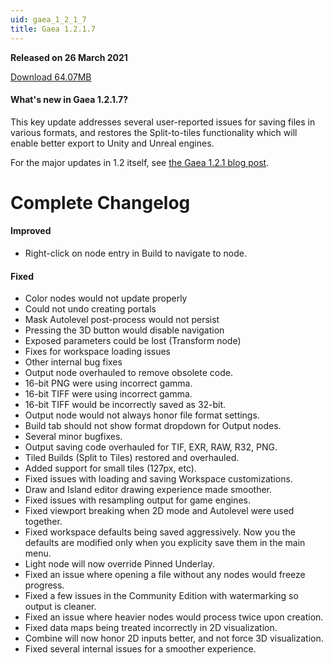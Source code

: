 ```yaml
---
uid: gaea_1_2_1_7
title: Gaea 1.2.1.7
---
```



**Released on 26 March 2021**

<a href="https://get.gaea.app/Release/Gaea-1.2.1.7.exe">Download 64.07MB</a> <br>


<div class="release-note">

#### What's new in Gaea 1.2.1.7?

This key update addresses several user-reported issues for saving files in various formats, and restores the Split-to-tiles functionality which will enable better export to Unity and Unreal engines.

For the major updates in 1.2 itself, see [the Gaea 1.2.1 blog post](https://blog.quadspinner.com/gaea-1-2-1/).

# Complete Changelog

#### Improved
- Right-click on node entry in Build to navigate to node.

#### Fixed
- Color nodes would not update properly
- Could not undo creating portals
- Mask Autolevel post-process would not persist
- Pressing the 3D button would disable navigation
- Exposed parameters could be lost (Transform node)
- Fixes for workspace loading issues
- Other internal bug fixes
- Output node overhauled to remove obsolete code.
- 16-bit PNG were using incorrect gamma.
- 16-bit TIFF were using incorrect gamma.
- 16-bit TIFF would be incorrectly saved as 32-bit.
- Output node would not always honor file format settings.
- Build tab should not show format dropdown for Output nodes.
- Several minor bugfixes.
- Output saving code overhauled for TIF, EXR, RAW, R32, PNG.
- Tiled Builds (Split to Tiles) restored and overhauled.
- Added support for small tiles (127px, etc).
- Fixed issues with loading and saving Workspace customizations.
- Draw and Island editor drawing experience made smoother.
- Fixed issues with resampling output for game engines.
- Fixed viewport breaking when 2D mode and Autolevel were used together.
- Fixed workspace defaults being saved aggressively. Now you the defaults are modified only when you explicity save them in the main menu.
- Light node will now override Pinned Underlay.
- Fixed an issue where opening a file without any nodes would freeze progress.
- Fixed a few issues in the Community Edition with watermarking so output is cleaner.
- Fixed an issue where heavier nodes would process twice upon creation.
- Fixed data maps being treated incorrectly in 2D visualization.
- Combine will now honor 2D inputs better, and not force 3D visualization.
- Fixed several internal issues for a smoother experience.

</div>
